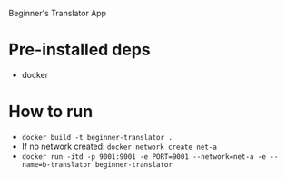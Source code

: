 Beginner's Translator App


# Pre-installed deps
- docker

# How to run
- `docker build -t beginner-translator .`
- If no network created: `docker network create net-a`
- `docker run -itd -p 9001:9001 -e PORT=9001 --network=net-a -e --name=b-translator beginner-translator`